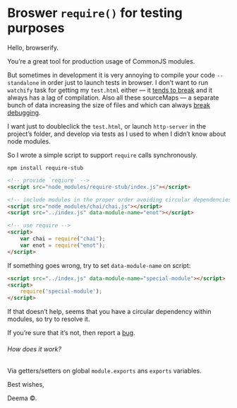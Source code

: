 # Broswer `require()` for testing purposes

Hello, browserify.


You’re a great tool for production usage of CommonJS modules.

But sometimes in development it is very annoying to compile your code `--standalone` in order just to launch tests in browser. I don’t want to run `watchify` task for getting my `test.html` either — it [tends to break](https://github.com/substack/watchify/issues/83) and it always has a lag of compilation. Also all these sourceMaps — a separate bunch of data increasing the size of files and which can always [break debugging](https://github.com/visionmedia/mocha/issues/550).

I want just to doubleclick the `test.html`, or launch `http-server` in the project’s folder, and develop via tests as I used to when I didn’t know about node modules.

So I wrote a simple script to support `require` calls synchronously.


```shell
npm install require-stub
```

```html
<!-- provide `reqiure` -->
<script src="node_modules/require-stub/index.js"></script>

<!-- include modules in the proper order avoiding circular dependencies -->
<script src="node_modules/chai/chai.js"></script>
<script src="../index.js" data-module-name="enot"></script>

<!-- use require -->
<script>
	var chai = require("chai");
	var enot = require("enot");
</script>
```


If something goes wrong, try to set `data-module-name` on script:

```html
<script src="../index.js" data-module-name="special-module"></script>
<script>
	require('special-module');
</script>
```

If that doesn’t help, seems that you have a circular dependency within modules, so try to resolve it.

If you’re sure that it’s not, then report a [bug](https://github.com/dfcreative/require-stub/issues).



###### How does it work?

Via getters/setters on global `module.exports` ans `exports` variables.


Best wishes,

Deema ©.
